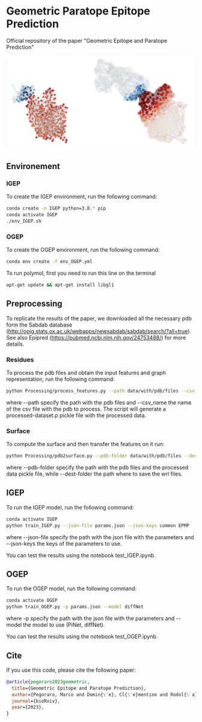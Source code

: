 # Geometric Paratope Epitope Prediction
Official repository of the paper "Geometric Epitope and Paratope Prediction"

![](/figure/featured.png "")

## Environement

### IGEP
To create the IGEP environment, run the following command:

```bash
conda create -n IGEP python=3.8.* pip
conda activate IGEP
./env_IGEP.sh
```

### OGEP 
To create the OGEP environment, run the following command:

```bash
conda env create -f env_OGEP.yml
```

To run polymol, first you need to run this line on the terminal

```bash
apt-get update && apt-get install libgl1
```

## Preprocessing
To replicate the results of the paper, we downloaded all the necessary pdb form the Sabdab database (http://opig.stats.ox.ac.uk/webapps/newsabdab/sabdab/search/?all=true). See also Epipred (https://pubmed.ncbi.nlm.nih.gov/24753488/) for more details.

### Residues
To process the pdb files and obtain the input features and graph representation, run the following command:

```bash
python Processing/process_features.py --path data/with/pdb/files --csv_name csv_file.csv
```
where --path specify the path with the pdb files and --csv_name the name of the csv file with the pdb to process.
The script will generate a processed-dataset.p pickle file with the processed data.

### Surface
To compute the surface and then transfer the features on it run:

```bash
python Processing/pdb2surface.py --pdb-folder data/with/pdb/files --dest-folder data/with/wrl/files
``` 
where --pdb-folder specify the path with the pdb files and the processed data pickle file, while --dest-folder the path where to save the wrl files.

## IGEP
To run the IGEP model, run the following command:

``` bash
conda activate IGEP
python train_IGEP.py --json-file params.json --json-keys common EPMP
```
where --json-file specify the path with the json file with the parameters and --json-keys the keys of the parameters to use.

You can test the results using the notebook test_IGEP.ipynb.

## OGEP
To run the OGEP model, run the following command:

``` bash
conda activate OGEP
python train_OGEP.py -p params.json --model diffNet
```
where -p specify the path with the json file with the parameters and --model the model to use (PiNet, diffNet).

You can test the results using the notebook test_OGEP.ipynb.

## Cite
If you use this code, please cite the following paper:

```bibtex
@article{pegoraro2023geometric,
  title={Geometric Epitope and Paratope Prediction},
  author={Pegoraro, Marco and Domin{\'e}, Cl{\'e}mentine and Rodol{\`a}, Emanuele and Veli{\v{c}}kovi{\'c}, Petar and Deac, Andreea},
  journal={bioRxiv},
  year={2023},
}
```

